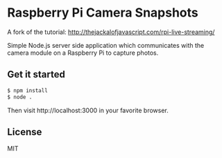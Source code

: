 # Raspberry Pi Camera Snapshots

A fork of the tutorial: http://thejackalofjavascript.com/rpi-live-streaming/

Simple Node.js server side application which communicates with the camera module
on a Raspberry Pi to capture photos.

## Get it started

```bash
$ npm install
$ node .
```

Then visit http://localhost:3000 in your favorite browser.

## License

MIT
